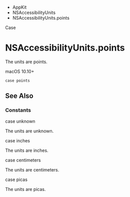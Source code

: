 

- AppKit
- NSAccessibilityUnits
-  NSAccessibilityUnits.points 

Case

# NSAccessibilityUnits.points

The units are points.

macOS 10.10+

``` source
case points
```

## See Also

### Constants

case unknown

The units are unknown.

case inches

The units are inches.

case centimeters

The units are centimeters.

case picas

The units are picas.

